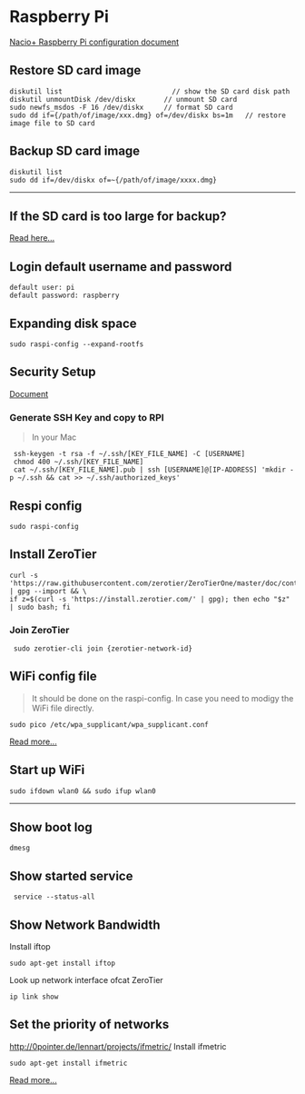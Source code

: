 # Raspberry Pi

[Nacio+ Raspberry Pi configuration document](https://docs.emlid.com/navio/common/ardupilot/configuring-raspberry-pi/)

## Restore SD card image
```
diskutil list                           // show the SD card disk path
diskutil unmountDisk /dev/diskx       // unmount SD card
sudo newfs_msdos -F 16 /dev/diskx     // format SD card
sudo dd if={/path/of/image/xxx.dmg} of=/dev/diskx bs=1m   // restore image file to SD card
```

## Backup SD card image
```
diskutil list
sudo dd if=/dev/diskx of=~{/path/of/image/xxxx.dmg}
```
---

## If the SD card is too large for backup?
[Read here...](https://www.raspberrypi.org/forums/viewtopic.php?t=60161#p450676)


## Login default username and password
```
default user: pi
default password: raspberry
```

## Expanding disk space
```
sudo raspi-config --expand-rootfs
```

## Security Setup
[Document](https://www.raspberrypi.org/documentation/configuration/security.md)

### Generate SSH Key and copy to RPI
> In your Mac

     ssh-keygen -t rsa -f ~/.ssh/[KEY_FILE_NAME] -C [USERNAME]
     chmod 400 ~/.ssh/[KEY_FILE_NAME]
     cat ~/.ssh/[KEY_FILE_NAME].pub | ssh [USERNAME]@[IP-ADDRESS] 'mkdir -p ~/.ssh && cat >> ~/.ssh/authorized_keys'

## Respi config
```
sudo raspi-config
```

## Install ZeroTier

```
curl -s 'https://raw.githubusercontent.com/zerotier/ZeroTierOne/master/doc/contact%40zerotier.com.gpg' | gpg --import && \
if z=$(curl -s 'https://install.zerotier.com/' | gpg); then echo "$z" | sudo bash; fi
```

### Join ZeroTier
     sudo zerotier-cli join {zerotier-network-id}

## WiFi config file 
> It should be done on the raspi-config. In case you need to modigy the WiFi file directly.
```
sudo pico /etc/wpa_supplicant/wpa_supplicant.conf
```
[Read more...](https://www.raspberrypi.org/documentation/configuration/wireless/wireless-cli.md)


## Start up WiFi
```
sudo ifdown wlan0 && sudo ifup wlan0
```
---

## Show boot log
```
dmesg
```

## Show started service
     service --status-all

## Show Network Bandwidth
Install iftop
```
sudo apt-get install iftop
```
Look up network interface ofcat  ZeroTier
```
ip link show
```


## Set the priority of networks
http://0pointer.de/lennart/projects/ifmetric/
Install ifmetric
```
sudo apt-get install ifmetric
```


[Read more...](https://superuser.com/questions/331720/how-do-i-set-the-priority-of-network-connections-in-ubuntu)

